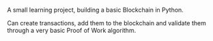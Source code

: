 A small learning project, building a basic Blockchain in Python. 

Can create transactions, add them to the blockchain and validate them through a very basic Proof of Work algorithm.